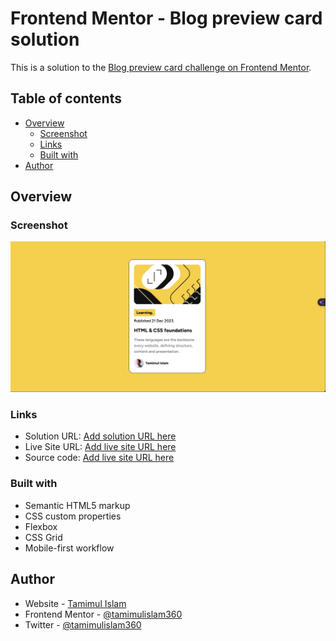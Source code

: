 # Frontend Mentor - Blog preview card solution

This is a solution to the [Blog preview card challenge on Frontend Mentor](https://www.frontendmentor.io/challenges/blog-preview-card-ckPaj01IcS).

## Table of contents

- [Overview](#overview)
  - [Screenshot](#screenshot)
  - [Links](#links)
  - [Built with](#built-with)
- [Author](#author)


## Overview

### Screenshot

![](./screenshot.png)

### Links

- Solution URL: [Add solution URL here](https://your-solution-url.com)
- Live Site URL: [Add live site URL here](https://your-live-site-url.com)
- Source code: [Add live site URL here](https://your-live-site-url.com)


### Built with

- Semantic HTML5 markup
- CSS custom properties
- Flexbox
- CSS Grid
- Mobile-first workflow


## Author

- Website - [Tamimul Islam](https://www.tamimul-islam.vercel.app)
- Frontend Mentor - [@tamimulislam360](https://www.frontendmentor.io/profile/tamimulislam360)
- Twitter - [@tamimulislam360](https://www.twitter.com/tamimulislam360)
